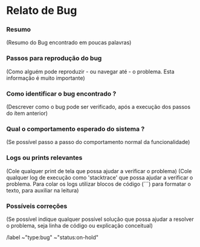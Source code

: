 <!---
Por favor leia antes de preencher!

Antes de abrir a issue pesquise se não existe algum Bug similar cadastrado.
As Issues podem ser filtradas pelo label "type:bug".

--->
# Relato de Bug

### Resumo

(Resumo do Bug encontrado em poucas palavras)

### Passos para reprodução do bug

(Como alguém pode reproduzir - ou navegar até - o problema. Esta informação é muito importante)

### Como identificar o bug encontrado ?

(Descrever como o bug pode ser verificado, após a execução dos passos do ítem anterior)

### Qual o comportamento esperado do sistema ?

(Se possível passo a passo do comportamento normal da funcionalidade)

### Logs ou prints relevantes
(Cole qualquer print de tela que possa ajudar a verificar o problema)
(Cole qualquer log de execução como 'stacktrace' que possa ajudar a verificar o problema. Para colar os logs utilizar blocos de código (```) para formatar o texto, para auxiliar na leitura)

### Possíveis correções

(Se possível indique qualquer possível solução que possa ajudar a resolver o problema, seja linha de código ou explicação conceitual)

/label ~"type:bug"  ~"status:on\-hold"